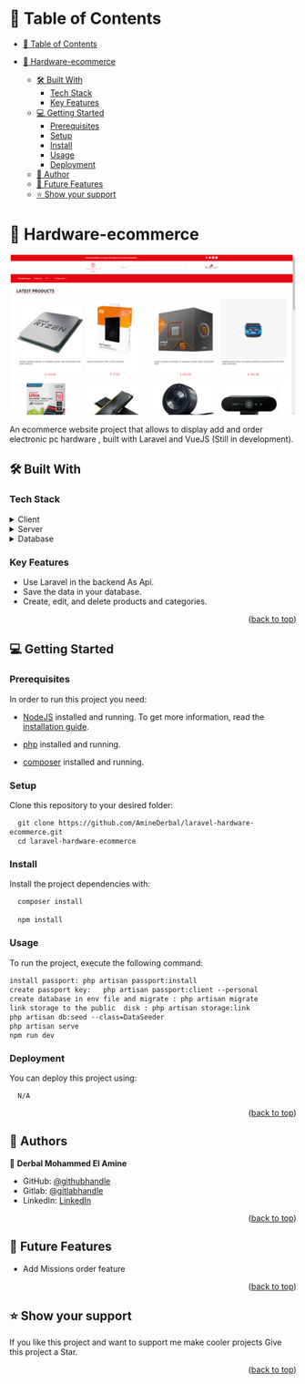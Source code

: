 <a name="readme-top"></a>

# 📗 Table of Contents

- [📗 Table of Contents](#-table-of-contents)
- [📖 Hardware-ecommerce](#-Hardware-ecommerce-)

  - [🛠 Built With ](#-built-with-)
    - [Tech Stack ](#tech-stack-)
    - [Key Features ](#key-features-)
  - [💻 Getting Started ](#-getting-started-)
    - [Prerequisites](#prerequisites)
    - [Setup](#setup)
    - [Install](#install)
    - [Usage ](#usage-)
    - [Deployment](#deployment)
  - [👥 Author ](#-author-)
  - [🔭 Future Features ](#-future-features-)
  - [⭐️ Show your support ](#️-show-your-support-)

<!-- PROJECT DESCRIPTION -->

# 📖 Hardware-ecommerce <a name="about-the-project"></a>

<div align="center">
<img src='./hardware screenshot.png' alt="Hardware Ecommerce" width="500">
</div>

An ecommerce website project that allows to display add and order electronic pc
hardware , built with Laravel and VueJS (Still in development).

## 🛠 Built With <a name="built-with"></a>

### Tech Stack <a name="tech-stack"></a>

<details>
  <summary>Client</summary>
  <ul>
    <li><a href="https://vuejs.org/">VueJS</a></li>
  </ul>
</details>
<details>
  <summary>Server</summary>
  <ul>
    <li><a href="https://laravel.com/">Laravel</a></li>
  </ul>
</details>

<details>
<summary>Database</summary>
  <ul>
    <li><a href="https://www.mysql.com/">Mysql</a></li>
  </ul>
</details>

<!-- Features -->

### Key Features <a name="key-features"></a>

- Use Laravel in the backend As Api.
- Save the data in your database.
- Create, edit, and delete products and categories.

<p align="right">(<a href="#readme-top">back to top</a>)</p>

<!-- GETTING STARTED -->

## 💻 Getting Started <a name="getting-started"></a>

### Prerequisites

In order to run this project you need:

- [NodeJS](https://nodejs.org/en) installed and running. To get more
  information, read the [installation guide](https://nodejs.org/en/docs).

- [php](https://www.php.net/) installed and running.

- [composer](https://getcomposer.org/) installed and running.

### Setup

Clone this repository to your desired folder:

```
  git clone https://github.com/AmineDerbal/laravel-hardware-ecommerce.git
  cd laravel-hardware-ecommerce
```

### Install

Install the project dependencies with:

```
  composer install

  npm install
```

### Usage <a name="usage"></a>

To run the project, execute the following command:

```
install passport: php artisan passport:install
create passport key:   php artisan passport:client --personal
create database in env file and migrate : php artisan migrate
link storage to the public  disk : php artisan storage:link
php artisan db:seed --class=DataSeeder
php artisan serve
npm run dev

```

### Deployment

You can deploy this project using:

```
  N/A
```

<p align="right">(<a href="#readme-top">back to top</a>)</p>

<!-- AUTHORS -->

## 👥 Authors <a name="authors"></a>

👤 **Derbal Mohammed El Amine**

- GitHub: [@githubhandle](https://github.com/AmineDerbal)
- Gitlab: [@gitlabhandle](https://gitlab.com/AmineDerbal)
- LinkedIn:
  [LinkedIn](https://www.linkedin.com/in/mohammed-el-amine-derbal-4038541b6/)

<p align="right">(<a href="#readme-top">back to top</a>)</p>

<!-- FUTURE FEATURES -->

## 🔭 Future Features <a name="future-features"></a>

- Add Missions order feature

<p align="right">(<a href="#readme-top">back to top</a>)</p>

<!-- SUPPORT -->

## ⭐️ Show your support <a name="support"></a>

If you like this project and want to support me make cooler projects Give this
project a Star.

<p align="right">(<a href="#readme-top">back to top</a>)</p>
